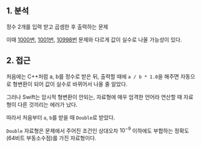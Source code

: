 ## 1. 분석

정수 2개를 입력 받고 곱셈한 후 출력하는 문제

이때 [1000번](https://boj.kr/1000), [1001번](https://boj.kr/1001), [10998번](https://boj.kr/10998) 문제와 다르게 값이 실수로 나올 가능성이 있다.

## 2. 접근

처음에는 C++처럼 a, b를 정수로 받은 뒤, 출력할 때에 `a / b * 1.0`을 해주면 자동으로 형변환이 되어 값이 실수로 바뀌어서 나올 줄 알았다.

그러나 Swift는 암시적 형변환이 안되는, 자료형에 매우 엄격한 언어라 연산할 때 자료형이 다른 것끼리는 에러가 났다.

따라서 처음부터 `a`, `b`를 받을 때 `Double`로 받았다.

`Double` 자료형은 문제에서 주어진 조건인 상대오차 $10^{-9}$ 이하에도 부합하는 정확도(64비트 부동소수점)를 가진 자료형이다.